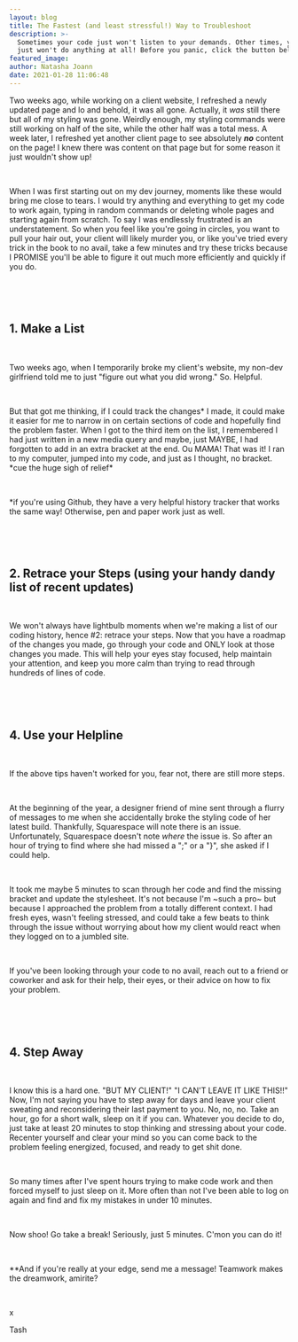 ```yaml
---
layout: blog
title: The Fastest (and least stressful!) Way to Troubleshoot
description: >-
  Sometimes your code just won't listen to your demands. Other times, your code
  just won't do anything at all! Before you panic, click the button below.
featured_image:
author: Natasha Joann
date: 2021-01-28 11:06:48
---
```


Two weeks ago, while working on a client website, I refreshed a newly updated page and lo and behold, it was all gone. Actually, it *was* still there but all of my styling was gone. Weirdly enough, my styling commands were still working on half of the site, while the other half was a total mess. A week later, I refreshed yet another client page to see absolutely ***no*** content on the page\! I knew there was content on that page but for some reason it just wouldn't show up\!&nbsp;

&nbsp;

When I was first starting out on my dev journey, moments like these would bring me close to tears. I would try anything and everything to get my code to work again, typing in random commands or deleting whole pages and starting again from scratch. To say I was endlessly frustrated is an understatement. So when you feel like you're going in circles, you want to pull your hair out, your client will likely murder you, or like you've tried every trick in the book to no avail, take a few minutes and try these tricks because I PROMISE you'll be able to figure it out much more efficiently and quickly if you do.&nbsp;

&nbsp;

&nbsp;

## 1\. Make a List

&nbsp;

Two weeks ago, when I temporarily broke my client's website, my non-dev girlfriend told me to just "figure out what you did wrong." So. Helpful.

&nbsp;

But that got me thinking, if I could track the changes\* I made, it could make it easier for me to narrow in on certain sections of code and hopefully find the problem faster. When I got to the third item on the list, I remembered I had just written in a new media query and maybe, just MAYBE, I had forgotten to add in an extra bracket at the end. Ou MAMA\! That was it\! I ran to my computer, jumped into my code, and just as I thought, no bracket. \*cue the huge sigh of relief\*

&nbsp;

\*if you're using Github, they have a very helpful history tracker that works the same way\! Otherwise, pen and paper work just as well.&nbsp;

&nbsp;

&nbsp;

## 2\. Retrace your Steps (using your handy dandy list of recent updates)

&nbsp;

We won't always have lightbulb moments when we're making a list of our coding history, hence \#2: retrace your steps. Now that you have a roadmap of the changes you made, go through your code and ONLY look at those changes you made. This will help your eyes stay focused, help maintain your attention, and keep you more calm than trying to read through hundreds of lines of code.&nbsp;

&nbsp;

&nbsp;

## 4\. Use your Helpline&nbsp;

&nbsp;

If the above tips haven't worked for you, fear not, there are still more steps.&nbsp;

&nbsp;

At the beginning of the year, a designer friend of mine sent through a flurry of messages to me when she accidentally broke the styling code of her latest build. Thankfully, Squarespace will note there is an issue. Unfortunately, Squarespace doesn't note&nbsp;*where*&nbsp;the issue is. So after an hour of trying to find where she had missed a ";" or a "\}", she asked if I could help.&nbsp;

&nbsp;

It took me maybe 5 minutes to scan through her code and find the missing bracket and update the stylesheet. It's not because I'm ~such a pro~ but because I approached the problem from a totally different context. I had fresh eyes, wasn't feeling stressed, and could take a few beats to think through the issue without worrying about how my client would react when they logged on to a jumbled site.&nbsp;

&nbsp;

If you've been looking through your code to no avail, reach out to a friend or coworker and ask for their help, their eyes, or their advice on how to fix your problem.

&nbsp;

&nbsp;

## 4\. Step Away

&nbsp;

I know this is a hard one. "BUT MY CLIENT\!" "I CAN'T LEAVE IT LIKE THIS\!\!" Now, I'm not saying you have to step away for days and leave your client sweating and reconsidering their last payment to you. No, no, no. Take an hour, go for a short walk, sleep on it if you can. Whatever you decide to do, just take at least 20 minutes to stop thinking and stressing about your code. Recenter yourself and clear your mind so you can come back to the problem feeling energized, focused, and ready to get shit done.&nbsp;

&nbsp;

So many times after I've spent hours trying to make code work and then forced myself to just sleep on it. More often than not I've been able to log on again and find and fix my mistakes in under 10 minutes.&nbsp;

&nbsp;

Now shoo\! Go take a break\! Seriously, just 5 minutes. C'mon you can do it\!

&nbsp;

\*\*And if you're really at your edge, send me a message\! Teamwork makes the dreamwork, amirite?

&nbsp;

x

Tash

&nbsp;
